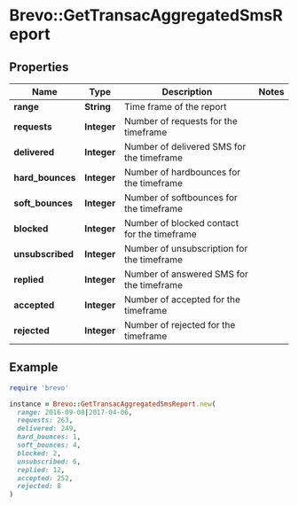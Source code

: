 # Brevo::GetTransacAggregatedSmsReport

## Properties

| Name | Type | Description | Notes |
| ---- | ---- | ----------- | ----- |
| **range** | **String** | Time frame of the report |  |
| **requests** | **Integer** | Number of requests for the timeframe |  |
| **delivered** | **Integer** | Number of delivered SMS for the timeframe |  |
| **hard_bounces** | **Integer** | Number of hardbounces for the timeframe |  |
| **soft_bounces** | **Integer** | Number of softbounces for the timeframe |  |
| **blocked** | **Integer** | Number of blocked contact for the timeframe |  |
| **unsubscribed** | **Integer** | Number of unsubscription for the timeframe |  |
| **replied** | **Integer** | Number of answered SMS for the timeframe |  |
| **accepted** | **Integer** | Number of accepted for the timeframe |  |
| **rejected** | **Integer** | Number of rejected for the timeframe |  |

## Example

```ruby
require 'brevo'

instance = Brevo::GetTransacAggregatedSmsReport.new(
  range: 2016-09-08|2017-04-06,
  requests: 263,
  delivered: 249,
  hard_bounces: 1,
  soft_bounces: 4,
  blocked: 2,
  unsubscribed: 6,
  replied: 12,
  accepted: 252,
  rejected: 8
)
```

